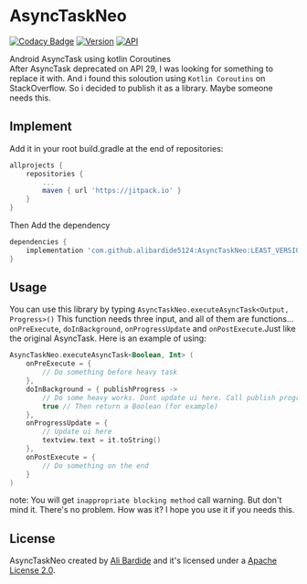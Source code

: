 AsyncTaskNeo
============

[![Codacy Badge](https://api.codacy.com/project/badge/Grade/17f88018afbc490b8b8f8be31778ab5b)](https://app.codacy.com/gh/alibardide5124/AsyncTaskNeo?utm_source=github.com&utm_medium=referral&utm_content=alibardide5124/AsyncTaskNeo&utm_campaign=Badge_Grade)
[![Version](https://jitpack.io/v/alibardide5124/AsyncTaskNeo.svg)](https://jitpack.io/#alibardide5124/AsyncTaskNeo)
[![API](https://img.shields.io/badge/API-14%2B-blue.svg?style=flat)](https://android-arsenal.com/api?level=14)

Android AsyncTask using kotlin Coroutines
<br/>
After AsyncTask deprecated on API 29, I was looking for something to replace it with. And i found this soloution using `Kotlin Coroutins` on StackOverflow. So i decided to publish it as a library. Maybe someone needs this.

Implement
---------
Add it in your root build.gradle at the end of repositories:
```groovy
allprojects {
	repositories {
		...
		maven { url 'https://jitpack.io' }
	}
}
```
Then Add the dependency
```groovy
dependencies {
    implementation 'com.github.alibardide5124:AsyncTaskNeo:LEAST_VERSION'
}
```
Usage
-----
You can use this library by typing `AsyncTaskNeo.executeAsyncTask<Output, Progress>()`
This function needs three input, and all of them are functions... `onPreExecute`, `doInBackground`, `onProgressUpdate` and `onPostExecute`.Just like the original AsyncTask.
Here is an example of using:
```kotlin
AsyncTaskNeo.executeAsyncTask<Boolean, Int> (
    onPreExecute = {
        // Do something before heavy task
    },
    doInBackground = { publishProgress ->
        // Do some heavy works. Dont update ui here. Call publish progress for updating ui.
        true // Then return a Boolean (for example)
    },
    onProgressUpdate = {
        // Update ui here
        textview.text = it.toString()
    },
    onPostExecute = {
        // Do something on the end
    }
)
```
note: You will get `inappropriate blocking method` call warning. But don't mind it. There's no problem.
How was it? I hope you use it if you needs this.

License
-------
AsyncTaskNeo created by [Ali Bardide](https://github.com/alibardide5124) and it's licensed under a [Apache License 2.0](http://www.apache.org/licenses/LICENSE-2.0).
